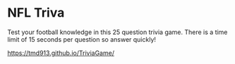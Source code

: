 # NFL Triva
Test your football knowledge in this 25 question trivia game. There is a time limit of 15 seconds per question so answer quickly!

https://tmd913.github.io/TriviaGame/
